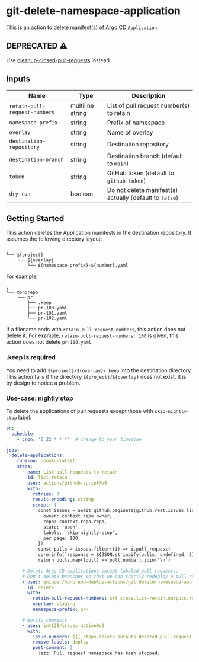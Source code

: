 # git-delete-namespace-application

This is an action to delete manifest(s) of Argo CD `Application`.

## DEPRECATED :warning:

Use [cleanup-closed-pull-requests](../cleanup-closed-pull-requests) instead.

## Inputs

| Name                          | Type             | Description                                             |
| ----------------------------- | ---------------- | ------------------------------------------------------- |
| `retain-pull-request-numbers` | multiline string | List of pull request number(s) to retain                |
| `namespace-prefix`            | string           | Prefix of namespace                                     |
| `overlay`                     | string           | Name of overlay                                         |
| `destination-repository`      | string           | Destination repository                                  |
| `destination-branch`          | string           | Destination branch (default to `main`)                  |
| `token`                       | string           | GitHub token (default to `github.token`)                |
| `dry-run`                     | boolean          | Do not delete manifest(s) actually (default to `false`) |

## Getting Started

This action deletes the Application manifests in the destination repository.
It assumes the following directory layout:

```
.
└── ${project}
    └── ${overlay}
        └── ${namespace-prefix}-${number}.yaml
```

For example,

```
.
└── monorepo
    └── pr
        ├── .keep
        ├── pr-100.yaml
        ├── pr-101.yaml
        └── pr-102.yaml
```

If a filename ends with `retain-pull-request-numbers`, this action does not delete it.
For example, `retain-pull-request-numbers: 100` is given, this action does not delete `pr-100.yaml`.

### .keep is required

You need to add `${project}/${overlay}/.keep` into the destination directory.
This action fails if the directory `${project}/${overlay}` does not exist.
It is by design to notice a problem.

### Use-case: nightly stop

To delete the applications of pull requests except those with `skip-nightly-stop` label:

```yaml
on:
  schedule:
    - cron: '0 22 * * *'  # change to your timezone

jobs:
  delete-applications:
    runs-on: ubuntu-latest
    steps:
      - name: List pull requests to retain
        id: list-retain
        uses: actions/github-script@v6
        with:
          retries: 3
          result-encoding: string
          script: |
            const issues = await github.paginate(github.rest.issues.listForRepo, {
              owner: context.repo.owner,
              repo: context.repo.repo,
              state: 'open',
              labels: 'skip-nightly-stop',
              per_page: 100,
            })
            const pulls = issues.filter((i) => i.pull_request)
            core.info(`response = ${JSON.stringify(pulls, undefined, 2)}`)
            return pulls.map((pull) => pull.number).join('\n')

      # Delete Argo CD applications except labeled pull requests.
      # Don't delete branches so that we can shortly redeploy a pull request
      - uses: quipper/monorepo-deploy-actions/git-delete-namespace-application@v1
        id: delete
        with:
          retain-pull-request-numbers: ${{ steps.list-retain.outputs.result }}
          overlay: staging
          namespace-prefix: pr-

      # Notify comments
      - uses: int128/issues-action@v2
        with:
          issue-numbers: ${{ steps.delete.outputs.deleted-pull-request-numbers }}
          remove-labels: deploy
          post-comment: |
            :zzz: Pull request namespace has been stopped.
```
